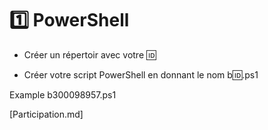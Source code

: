 # :one: PowerShell


* Créer un répertoir avec votre :id:

* Créer votre script PowerShell en donnant le nom b:id:.ps1

Example b300098957.ps1

[Participation.md]

